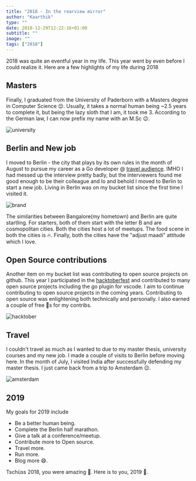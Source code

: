 ```yaml
---
title: "2018 - In the rearview mirror"
author: "Kaarthik"
type: ""
date: 2018-12-29T12:22:16+01:00
subtitle: ""
image: ""
tags: ["2018"]
---
```


2018 was quite an eventful year in my life. This year went by even before I could realize it. Here are a few highlights of my life during 2018

## Masters

Finally, I graduated from the University of Paderborn with a Masters degree in Computer Science 😌. Usually, it takes a normal human being ~2.5 years to complete it, but being the lazy sloth that I am, it took me 3. According to the German law, I can now prefix my name with an M.Sc 😉.

![university](../images/university.jpeg "Universität Paderborn")



## Berlin and New job


I moved to Berlin - the city that plays by its own rules in the month of August to pursue my career as a Go developer @ [travel audience](https://www.travelaudience.com). IMHO I had messed up the interview pretty badly, but the interviewers found me good enough to be their colleague and lo and behold I moved to Berlin to start a new job. Living in Berlin was on my bucket list since the first time I visited it. 


![brand](../images/brand.jpeg "brandenburger tor")


The similarities between Bangalore(my hometown) and Berlin are quite startling. For starters, both of them start with the letter B and are cosmopolitan cities. Both the cities host a lot of meetups. The food scene in both the cities is 🔥. Finally, both the cities have the "adjust maadi" attitude which I love.

## Open Source contributions

Another item on my bucket list was contributing to open source projects on github. This year I participated in the [hacktoberfest](https://hacktoberfest.digitalocean.com/) and contributed to many open source projects including the go plugin for vscode. I aim to continue contributing to open source projects in the coming years. Contributing to open source was enlightening both technically and personally. I also earned a couple of free 👕s for my contribs.

![hacktober](../images/hacktober.jpeg "hacktober")


## Travel

I couldn't travel as much as I wanted to due to my master thesis, university courses and my new job. I made a couple of visits to Berlin before moving here. In the month of July, I visited India after successfully defending my master thesis. I just came back from a trip to Amsterdam 😉.

![amsterdam](../images/amsterdam.jpeg "amsterdam")


## 2019

My goals for 2019 include 

* Be a better human being.
* Complete the Berlin half marathon.
* Give a talk at a conference/meetup.
* Contribute more to Open source.
* Travel more.
* Run more.
* Blog more 😅.

Tschüss 2018, you were amazing 🙏. Here is to you, 2019 🍻.